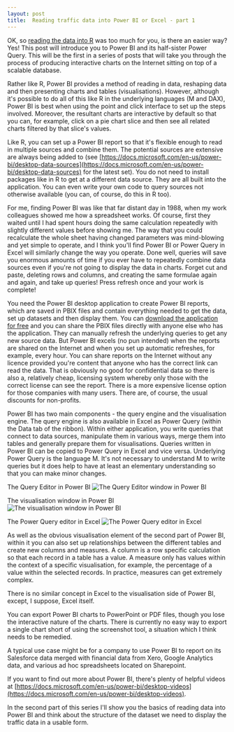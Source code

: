 ```yaml
---
layout: post
title:  Reading traffic data into Power BI or Excel - part 1
---
```

 
OK, so [reading the data into R](/reading-traffic-data-into-r) was too much for you, is there an easier way? Yes! This post will introduce you to Power BI and its half-sister Power Query. This will be the first in a series of posts that will take you through the process of producing interactive charts on the Internet sitting on top of a scalable database.

Rather like R, Power BI provides a method of reading in data, reshaping data and then presenting charts and tables (visualisations). However, although it's possible to do all of this like R in the underlying languages (M and DAX), Power BI is best when using the point and click interface to set up the steps involved. Moreover, the resultant charts are interactive by default so that you can, for example, click on a pie chart slice and then see all related charts filtered by that slice's values.

Like R, you can set up a Power BI report so that it's flexible enough to read in multiple sources and combine them. The potential sources are extensive are always being added to (see [https://docs.microsoft.com/en-us/power-bi/desktop-data-sources](https://docs.microsoft.com/en-us/power-bi/desktop-data-sources) for the latest set). You do not need to install packages like in R to get at a different data source. They are all built into the application. You can even write your own code to query sources not otherwise available (you can, of course, do this in R too).

For me, finding Power BI was like that far distant day in 1988, when my work colleagues showed me how a spreadsheet works. Of course, first they waited until I had spent hours doing the same calculation repeatedly with slightly different values before showing me. The way that you could recalculate the whole sheet having changed parameters was mind-blowing and yet simple to operate, and I think you'll find Power BI or Power Query in Excel will similarly change the way you operate. Done well, queries will save you enormous amounts of time if you ever have to repeatedly combine data sources even if you're not going to display the data in charts. Forget cut and paste, deleting rows and columns, and creating the same formulae again and again, and take up queries! Press refresh once and your work is complete!

You need the Power BI desktop application to create Power BI reports, which are saved in PBIX files and contain everything needed to get the data, set up datasets and then display them. You can [download the application for free](https://www.microsoft.com/en-us/download/details.aspx?id=45331) and you can share the PBIX files directly with anyone else who has the application. They can manually refresh the underlying queries to get any new source data. But Power BI excels (no pun intended) when the reports are shared on the Internet and when you set up automatic refreshes, for example, every hour. You can share reports on the Internet without any licence provided you're content that anyone who has the correct link can read the data. That is obviously no good for confidential data so there is also a, relatively cheap, licensing system whereby only those with the correct license can see the report. There is a more expensive license option for those companies with many users. There are, of course, the usual discounts for non-profits.

Power BI has two main components - the query engine and the visualisation engine. The query engine is also available in Excel as Power Query (within the Data tab of the ribbon). Within either application, you write queries that connect to data sources, manipulate them in various ways, merge them into tables and generally prepare them for visualisations. Queries written in Power BI can be copied to Power Query in Excel and vice versa. Underlying Power Query is the language M. It's not necessary to understand M to write queries but it does help to have at least an elementary understanding so that you can make minor changes.

The Query Editor in Power BI
![The Query Editor window in Power BI](2019-07-24-fig1.png)

The visualisation window in Power BI
![The visualisation window in Power BI](2019-07-24-fig2.png)

The Power Query editor in Excel
![The Power Query editor in Excel](2019-07-24-fig3.png)


As well as the obvious visualisation element of the second part of Power BI, within it you can also set up relationships between the different tables and create new columns and measures. A column is a row specific calculation so that each record in a table has a value. A measure only has values within the context of a specific visualisation, for example, the percentage of a value within the selected records. In practice, measures can get extremely complex.

There is no similar concept in Excel to the visualisation side of Power BI, except, I suppose, Excel itself.

You can export Power BI charts to PowerPoint or PDF files, though you lose the interactive nature of the charts. There is currently no easy way to export a single chart short of using the screenshot tool, a situation which I think needs to be remedied.

A typical use case might be for a company to use Power BI to report on its Salesforce data merged with financial data from Xero, Google Analytics data, and various ad hoc spreadsheets located on Sharepoint.

If you want to find out more about Power BI, there's plenty of helpful videos at [https://docs.microsoft.com/en-us/power-bi/desktop-videos](https://docs.microsoft.com/en-us/power-bi/desktop-videos).

In the second part of this series I'll show you the basics of reading data into Power BI and think about the structure of the dataset we need to display the traffic data in a usable form.